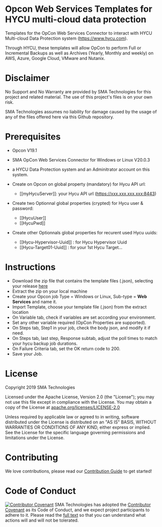 # Opcon Web Services Templates for HYCU multi-cloud data protection
Templates for the OpCon Web Services Connector to interact with HYCU Multi-cloud Data Protection system (https://www.hycu.com).

Through HYCU, these templates will allow OpCon to perform Full or Incremental Backups as well as Archives (Yearly, Monthly and weekly) on AWS, Azure, Google Cloud, VMware and Nutanix.

# Disclaimer
No Support and No Warranty are provided by SMA Technologies for this project and related material. The use of this project's files is on your own risk.

SMA Technologies assumes no liability for damage caused by the usage of any of the files offered here via this Github repository.

# Prerequisites
- Opcon V19.1
- SMA OpCon Web Services Connector for Windows or Linux V20.0.3

- a HYCU Data Protection system and an Adminitrator account on this system.
- Create on Opcon on global property (mandatory) for Hycu API url: 
    - [[myHycuServer]]: your Hycu API url (https://xxx.xxx.xxx.xxx:8443)
- Create two Optionnal global properties (crypted) for Hycu user & password:
    - [[HycuUser]]
    - [[HycuPwd]]
- Create other Optionnals global properties for recurent used Hycu uuids:
    - [[Hycu-Hypervisor-Uuid]] : for Hycu Hypervisor Uuid
    - [[Hycu-Target01-Uuid]] : for your 1st Hycu Target...

# Instructions
- Download the zip file that contains the template files (.json), selecting your release [here](https://github.com/SMATechnologies/hycu-webservciestemplate/releases)
- Extract the zip on your local machine
- Create your Opcon job Type = Windows or Linux, Sub-type = **Web Services** and name it.
- Import Template, choose your template file (.json) from the extract location
- On Variable tab, check if variables are set according your environment. 
- Set any other variable required (OpCon Properties are supported).
- On Steps tab, Step1 in your job, check the body json, and modify it if need.
- On Steps tab, last step, Response subtab, adjust the poll times to match your hycu backup job durations.
- On Failure Criteria tab, set the OK return code to 200.
- Save your Job.

# License
Copyright 2019 SMA Technologies

Licensed under the Apache License, Version 2.0 (the "License");
you may not use this file except in compliance with the License.
You may obtain a copy of the License at [apache.org/licenses/LICENSE-2.0](http://www.apache.org/licenses/LICENSE-2.0)

Unless required by applicable law or agreed to in writing, software
distributed under the License is distributed on an "AS IS" BASIS,
WITHOUT WARRANTIES OR CONDITIONS OF ANY KIND, either express or implied.
See the License for the specific language governing permissions and
limitations under the License.

# Contributing
We love contributions, please read our [Contribution Guide](CONTRIBUTING.md) to get started!

# Code of Conduct
[![Contributor Covenant](https://img.shields.io/badge/Contributor%20Covenant-v2.0%20adopted-ff69b4.svg)](code-of-conduct.md)
SMA Technologies has adopted the [Contributor Covenant](CODE_OF_CONDUCT.md) as its Code of Conduct, and we expect project participants to adhere to it. Please read the [full text](CODE_OF_CONDUCT.md) so that you can understand what actions will and will not be tolerated.
